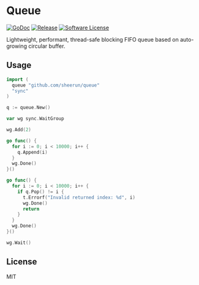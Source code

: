 # Queue

[![GoDoc](https://godoc.org/github.com/sheerun/queue?status.svg)](https://godoc.org/github.com/sheerun/queue)
[![Release](https://img.shields.io/github/release/sheerun/queue.svg)](https://github.com/sheerun/queue/releases/latest)
[![Software License](https://img.shields.io/badge/license-MIT-brightgreen.svg)](LICENSE.txt)

Lightweight, performant, thread-safe blocking FIFO queue based on auto-growing circular buffer.

## Usage

```go
import (
  queue "github.com/sheerun/queue"
  "sync"
)

q := queue.New()

var wg sync.WaitGroup

wg.Add(2)

go func() {
  for i := 0; i < 10000; i++ {
    q.Append(i)
  }
  wg.Done()
}()

go func() {
  for i := 0; i < 10000; i++ {
    if q.Pop() != i {
      t.Errorf("Invalid returned index: %d", i)
      wg.Done()
      return
    }
  }
  wg.Done()
}()

wg.Wait()
```

## License

MIT

